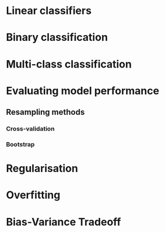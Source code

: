 # Linear classifiers
# Binary classification
# Multi-class classification
# Evaluating model performance
## Resampling methods
### Cross-validation
### Bootstrap
# Regularisation
# Overfitting
# Bias-Variance Tradeoff
